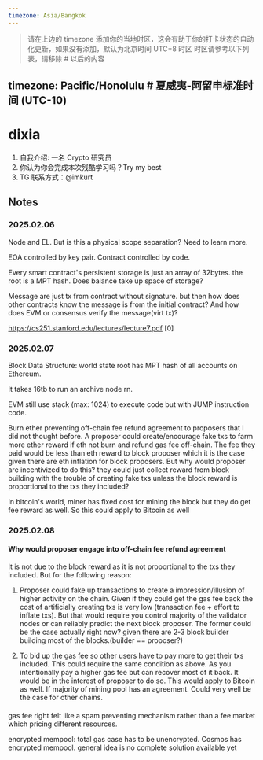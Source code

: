 ```yaml
---
timezone: Asia/Bangkok
---
```


> 请在上边的 timezone 添加你的当地时区，这会有助于你的打卡状态的自动化更新，如果没有添加，默认为北京时间 UTC+8 时区
> 时区请参考以下列表，请移除 # 以后的内容

timezone: Pacific/Honolulu # 夏威夷-阿留申标准时间 (UTC-10)
---

# dixia

1. 自我介绍: 一名 Crypto 研究员
2. 你认为你会完成本次残酷学习吗？Try my best
3. TG 联系方式：@imkurt

## Notes

<!-- Content_START -->

### 2025.02.06

Node and EL. But is this a physical scope separation? Need to learn more. 

EOA controlled by key pair. Contract controlled by code.

Every smart contract's persistent storage is just an array of 32bytes. the root is a MPT hash. Does balance take up space of storage?

Message are just tx from contract without signature. but then how does other contracts know the message is from the initial contract?
And how does EVM or consensus verify the message(virt tx)?

https://cs251.stanford.edu/lectures/lecture7.pdf [0]

### 2025.02.07

Block Data Structure: world state root has MPT hash of all accounts on Ethereum.

It takes 16tb to run an archive node rn.

EVM still use stack (max: 1024) to execute code but with JUMP instruction code.

Burn ether preventing off-chain fee refund agreement to proposers that I did not thought before. A proposer could create/encourage fake txs to farm more ether reward if eth not burn and refund gas fee off-chain. The fee they paid would be less than eth reward to block proposer which it is the case given there are eth inflation for block proposers. But why would proposer are incentivized to do this? they could just collect reward from block building with the trouble of creating fake txs unless the block reward is proportional to the txs they included?

In bitcoin's world, miner has fixed cost for mining the block but they do get fee reward as well. So this could apply to Bitcoin as well

### 2025.02.08

#### Why would proposer engage into off-chain fee refund agreement

It is not due to the block reward as it is not proportional to the txs they included. But for the following reason:

1. Proposer could fake up transactions to create a impression/illusion of higher activity on the chain. Given if they could get the gas fee back the cost of artificially creating txs is very low (transaction fee + effort to inflate txs). But that would require you control majority of the validator nodes or can reliably predict the next block proposer. The former could be the case actually right now? given there are 2-3 block builder building most of the blocks.(builder == proposer?) 

2. To bid up the gas fee so other users have to pay more to get their txs included. This could require the same condition as above. As you intentionally pay a higher gas fee but can recover most of it back. It would be in the interest of proposer to do so. This would apply to Bitcoin as well. If majority of mining pool has an agreement. Could very well be the case for other chains.

#### 
gas fee right felt like a spam preventing mechanism rather than a fee market which pricing different resources.

encrypted mempool: total gas case has to be unencrypted. Cosmos has encrypted mempool. general idea is no complete solution available yet
<!-- Content_END -->
